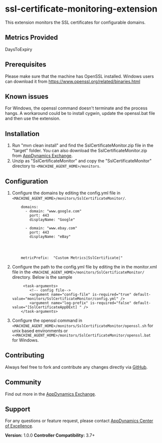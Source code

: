 ssl-certificate-monitoring-extension
====================================

This extension monitors the SSL certificates for configurable domains.

## Metrics Provided ##

DaysToExpiry


## Prerequisites ##

Please make sure that the machine has OpenSSL installed. Windows users can download it from https://www.openssl.org/related/binaries.html

## Known issues ##

For Windows, the openssl command doesn't terminate and the process hangs. A workaround could be to install cygwin, update the openssl.bat file and then use the extension.

## Installation ##

1. Run "mvn clean install" and find the SslCertificateMonitor.zip file in the "target" folder. You can also download the SslCertificateMonitor.zip from [AppDynamics Exchange][].
2. Unzip as "SslCertificateMonitor" and copy the "SslCertificateMonitor" directory to `<MACHINE_AGENT_HOME>/monitors`.

## Configuration ##

1. Configure the domains by editing the config.yml file in `<MACHINE_AGENT_HOME>/monitors/SslCertificateMonitor/`.

    ```
        domains:
          - domain: "www.google.com"
            port: 443
            displayName: "Google"

          - domain: "www.ebay.com"
            port: 443
            displayName: "eBay"




        metricPrefix:  "Custom Metrics|SslCertificate|"
    ```


2. Configure the path to the config.yml file by editing the <task-arguments> in the monitor.xml file in the `<MACHINE_AGENT_HOME>/monitors/SslCertificateMonitor/` directory. Below is the sample

    ```
         <task-arguments>
            <!-- config file-->
            <argument name="config-file" is-required="true" default-value="monitors/SslCertificateMonitor/config.yml" />
            <argument name="log-prefix" is-required="false" default-value="[SslCertificateAppDExt] " />
        </task-arguments>
    ```

3. Configure the openssl command in `<MACHINE_AGENT_HOME>/monitors/SslCertificateMonitor/openssl.sh` for unix based environments or `<<MACHINE_AGENT_HOME>/monitors/SslCertificateMonitor/openssl.bat`
for Windows.

## Contributing ##

Always feel free to fork and contribute any changes directly via [GitHub][].

## Community ##

Find out more in the [AppDynamics Exchange][].

## Support ##

For any questions or feature request, please contact [AppDynamics Center of Excellence][].

**Version:** 1.0.0
**Controller Compatibility:** 3.7+


[Github]: https://github.com/Appdynamics/ssl-certificate-monitoring-extension
[AppDynamics Exchange]: http://community.appdynamics.com/t5/AppDynamics-eXchange/idb-p/extensions
[AppDynamics Center of Excellence]: mailto:ace-request@appdynamics.com
